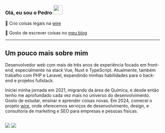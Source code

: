 <h3>Olá, eu sou o Pedro <img src = "https://raw.githubusercontent.com/MartinHeinz/MartinHeinz/master/wave.gif" width = 30px></h3>

💜 Crio coisas legais na [wire](https://www.wire.art.br/)

📝 Gosto de escrever coisas no [meu blog](https://pedroruviaro.com.br/notes/)

---

## Um pouco mais sobre mim

Desenvolvedor web com mais de três anos de experiência focado em front-end, especialmente na stack Vue, Nuxt e TypeScript. Atualmente, também trabalho com PHP e Laravel, expandindo minhas habilidades para o back-end e projetos fullstack.

Iniciei minha jornada em 2021, migrando da área de Química, e desde então tenho me aprofundado cada vez mais no universo do desenvolvimento. Gosto de estudar, ensinar e aprender coisas novas. Em 2024, comecei o projeto [wire](https://www.wire.art.br/), onde oferecemos serviços de desenvolvimento, design, e consultoria de marketing e SEO para empresas e pessoas físicas.

 
 ##
 
 <div>
  <a href = "mailto:pedrodruviaro@gmail.com"><img src="https://img.shields.io/badge/-Gmail-%23333?style=for-the-badge&logo=gmail&logoColor=white" target="_blank"></a>
  <a href="https://www.linkedin.com/in/pedroruviaro/" target="_blank"><img src="https://img.shields.io/badge/-LinkedIn-%230077B5?style=for-the-badge&logo=linkedin&logoColor=white" target="_blank"></a> 
  
 </div>
